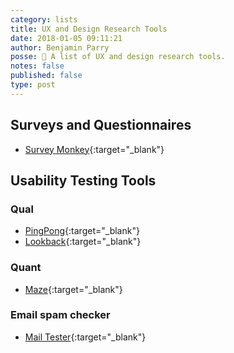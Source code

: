 ```yaml
---
category: lists
title: UX and Design Research Tools
date: 2018-01-05 09:11:21
author: Benjamin Parry
posse: 📝 A list of UX and design research tools.
notes: false
published: false
type: post
---
```


## Surveys and Questionnaires

* [Survey Monkey](https://www.surveymonkey.co.uk/){:target="_blank"}

## Usability Testing Tools

### Qual

* [PingPong](https://hellopingpong.com){:target="_blank"}
* [Lookback](https://lookback.io/){:target="_blank"}

### Quant

* [Maze](https://maze.design/){:target="_blank"}

### Email spam checker

* [Mail Tester](https://www.mail-tester.com/){:target="_blank"}
